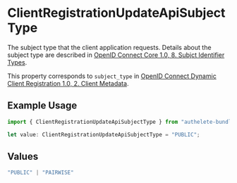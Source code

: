 # ClientRegistrationUpdateApiSubjectType

The subject type that the client application requests. Details about the subject type are described in
[OpenID Connect Core 1.0, 8. Subjct Identifier Types](https://openid.net/specs/openid-connect-core-1_0.html#SubjectIDTypes).

This property corresponds to `subject_type` in
[OpenID Connect Dynamic Client Registration 1.0, 2. Client Metadata](https://openid.net/specs/openid-connect-registration-1_0.html#ClientMetadata).


## Example Usage

```typescript
import { ClientRegistrationUpdateApiSubjectType } from "authelete-bundled/models/operations";

let value: ClientRegistrationUpdateApiSubjectType = "PUBLIC";
```

## Values

```typescript
"PUBLIC" | "PAIRWISE"
```